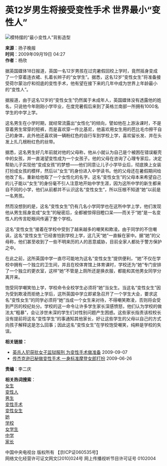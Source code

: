 # 英12岁男生将接受变性手术 世界最小“变性人”

![模特摆的“最小变性人”背影造型](http://news.cctv.com/20090919/images/1253305656327_Img266839104.jpg)

**来源**：扬子晚报  
**时间**：2009年09月19日 04:27  
**作者**：杨欣  

据英国媒体18日报道，英国一名12岁男孩在过完暑假回校上学时，竟然摇身变成了一个穿着连衣裙、扎着长辫子的“女学生”。据悉，这名12岁“变性女生”将准备接受荷尔蒙治疗和彻底的变性手术，他有望在接下来的几年中成为世界上年龄最小的“变性人”。

据报道，由于这名12岁的“变性女生”仍然属于未成年人，英国媒体没有透露他的姓名，只说他今年刚刚小学毕业，在度完暑假后来到了英格兰南部一所拥有1000名学生的中学上学。

这名男生在小学时期，就经常流露出“女性化”的倾向，譬如他在上游泳课时，不是穿着男生常穿的短裤，而是喜欢穿一件比基尼，他喜欢用女生用的芭比毛巾擦干自己的身体，此外他还喜欢骑一辆粉红色的自行车到学校上学，喜欢留长发、并在头发上扎几根粉红色的丝带。

据悉，这名男生好几年前就对他的父母称，他从小就认为自己是个被困在错误躯壳中的女孩，并一直渴望变性成为一个女孩子。他的父母在咨询了心理专家后，决定帮助儿子实现他“变成女孩”的梦想——他们同意让儿子小学毕业后，彻底换上女装打扮成女孩的模样，然后以“女生”的身份进入中学读书。他的父母还在暑假期间给他改了名，重新给他取了一个女性化的名字。这名“变性女生”的父母本来希望自己的儿子能以“女生”的身份毫不引人注意地开始中学生涯，因为这所中学的新生都来自不同的小学，他们从前都并不认识这名“变性女生”，所以压根不知道“她”以前是一名男孩。

然而没想到的是，这名“变性女生”仍有几名小学同学也在这所中学上学，他们发现他从男生摇身变成“女生”的秘密后，全都被惊得目瞪口呆——而关于“她”是一名变性人的传言眨眼间传遍了整个学校。

这名“变性女生”接着在学校中受到了越来越多的嘲笑和欺凌。由于同学的不住嘲讽，这名“变性女生”已经害怕到学校上学，这几天“她”一直躲在家中。据“她”的父母称，他们甚至收到了一些不明来历的人的恶意威胁，目前全家人都处于警方保护之中。

在此之前，这所英国中学一直尽可能地为这名“变性女生”提供便利，“她”不仅在学校中拥有一个独立的卫生间，并且在校体育馆上体育课时，学校还为“她”专门安排了一个独立的更衣室，这样“她”不管是上厕所还是换衣服，都能和其他男女同学分离开来。

饱受同学嘲笑怕上学，学校命令全校学生必须将“她”当女生。当这名“变性女生”因为受到欺凌而拒绝上学后，这所英国中学立即紧急召开了一个学生大会，要求这名“变性女生”的同学必须将“她”当成一个女生来对待，不得嘲笑欺凌，否则将会受到严厉的校纪处分。学校的这一命令让许多学生家长深感愤怒，他们认为学校的做法太“粗暴”，会让涉世未深的学生们对性别问题产生困惑。这些家长指责该校校长没有提前将这名“变性学生”的事通知其他家长，好让这些学生的父母以自己的方式向孩子解释这是怎么回事；因此这名“变性女生”在学校饱受嘲笑，纯粹是学校的失误。

**相关链接：**

- [英杀人犯获批女子监狱服刑 为变性手术做准备](http://news.cctv.com/world/20090907/100518.shtml) 2009-09-07  
- [传杰克逊已秘做变性手术 一身标准摩登女郎打扮](http://news.cctv.com/world/20090626/107936.shtml) 2009-06-26  

**责编**：李二庆

**相关热词搜索**：  
[女生](http://web.search.cctv.com/websearch.php?q=女生)  
[变性人](http://web.search.cctv.com/websearch.php?q=变性人)  
[男生](http://web.search.cctv.com/websearch.php?q=男生)  
[变性手术](http://web.search.cctv.com/websearch.php?q=变性手术)  
[变性女生](http://web.search.cctv.com/websearch.php?q=变性女生)  
[她](http://web.search.cctv.com/websearch.php?q=她)  
[学校](http://web.search.cctv.com/websearch.php?q=学校)  
[女学生](http://web.search.cctv.com/websearch.php?q=女学生)  
[中学](http://web.search.cctv.com/websearch.php?q=中学)  
[家长](http://web.search.cctv.com/websearch.php?q=家长)  

中国中央电视台 版权所有 【京ICP证060535号】  
网络文化经营许可证文网文[2010]024号 网上传播视听节目许可证号 0102004  